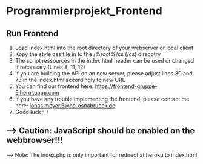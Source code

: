 # Programmierprojekt_Frontend

## Run Frontend

1. Load index.html into the root directory of your webserver or local client 
2. Kopy the style.css file in to the /%root%/cs (/cs) direcotry
3. The script ressources in the index.html header can be used or changed if necessary (Lines 8, 11, 12)
4. If you are building the API on an new server, please adjust lines 30 and 73 in the index.html accordingly to new URL
5. You can find our frontend here: https://frontend-gruppe-5.herokuapp.com
6. If you have any trouble implementing the frontend, please contact me here: jonas.meyer.5@hs-osnabrueck.de
7. Good luck :-)

--> Caution: JavaScript should be enabled on the webbrowser!!!
----
--> Note: The index.php is only important for redirect at heroku to index.html
